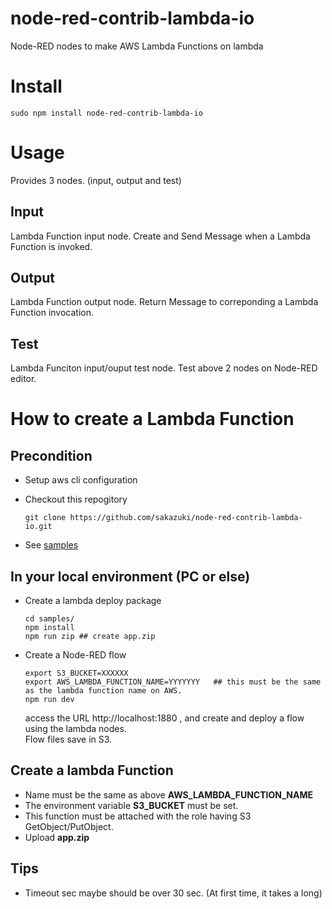 
# node-red-contrib-lambda-io

Node-RED nodes to make AWS Lambda Functions on lambda



# Install

```
sudo npm install node-red-contrib-lambda-io
```
# Usage

Provides 3 nodes. (input, output and test)

## Input

Lambda Function input node. Create and Send Message when a Lambda Function is invoked.

## Output

Lambda Function output node. Return Message to correponding a Lambda Function invocation.

## Test

Lambda Funciton input/ouput test node. Test above 2 nodes on Node-RED editor.

# How to create a Lambda Function

## Precondition
- Setup aws cli configuration
- Checkout this repogitory
    ```
    git clone https://github.com/sakazuki/node-red-contrib-lambda-io.git
    ```

- See [samples](https://github.com/sakazuki/node-red-contrib-lambda-io/blob/master/samples)

## In your local environment (PC or else)

- Create a lambda deploy package

  ```
  cd samples/
  npm install
  npm run zip ## create app.zip
  ```

- Create a Node-RED flow

  ```
  export S3_BUCKET=XXXXXX
  export AWS_LAMBDA_FUNCTION_NAME=YYYYYYY   ## this must be the same as the lambda function name on AWS.
  npm run dev
  ```

  access the URL http://localhost:1880 , and create and deploy a flow using the lambda nodes.  
  Flow files save in S3.


## Create a lambda Function

- Name must be the same as above **AWS_LAMBDA_FUNCTION_NAME**
- The environment variable **S3_BUCKET** must be set.
- This function must be attached with the role having S3 GetObject/PutObject.
- Upload **app.zip**

## Tips
- Timeout sec maybe should be over 30 sec. (At first time, it takes a long)

